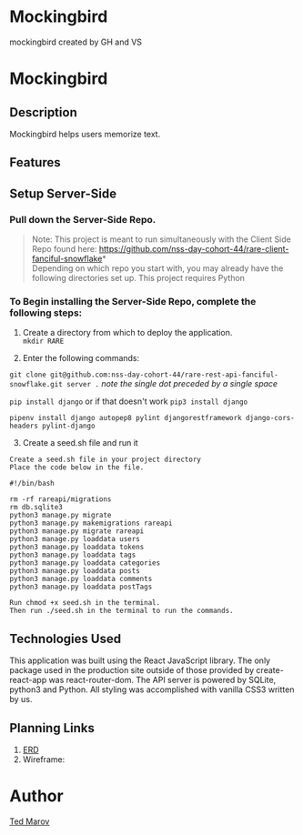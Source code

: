 # Mockingbird
mockingbird created by GH and VS

# Mockingbird

## **Description**
Mockingbird helps users memorize text.
 
## **Features**

## **Setup Server-Side**
 
### Pull down the Server-Side Repo.
 
>Note: This project is meant to run simultaneously with the Client Side Repo found here: https://github.com/nss-day-cohort-44/rare-client-fanciful-snowflake*  
>Depending on which repo you start with, you may already have the following directories set up. 
>This project requires Python
 
### To Begin installing the Server-Side Repo, complete the following steps: 
 
1. Create a directory from which to deploy the application. 	
```mkdir RARE```
 
2.   Enter the following commands: 

```git clone git@github.com:nss-day-cohort-44/rare-rest-api-fanciful-snowflake.git server .```        _note the single dot preceded by a single space_

```pip install django```
or if that doesn't work
```pip3 install django```
 
```pipenv install django autopep8 pylint djangorestframework django-cors-headers pylint-django``` 
 
3. Create a seed.sh file and run it

```
Create a seed.sh file in your project directory
Place the code below in the file.

#!/bin/bash

rm -rf rareapi/migrations
rm db.sqlite3
python3 manage.py migrate
python3 manage.py makemigrations rareapi
python3 manage.py migrate rareapi
python3 manage.py loaddata users
python3 manage.py loaddata tokens
python3 manage.py loaddata tags
python3 manage.py loaddata categories
python3 manage.py loaddata posts
python3 manage.py loaddata comments
python3 manage.py loaddata postTags
 
Run chmod +x seed.sh in the terminal.
Then run ./seed.sh in the terminal to run the commands.
```
 
## **Technologies Used**
This application was built using the React JavaScript library. The only package used in the production site outside of those provided by create-react-app was react-router-dom.
The API server is powered by SQLite, python3 and Python.
All styling was accomplished with vanilla CSS3 written by us.

## Planning Links
1. [ERD]()
1. Wireframe: 

# Author
[Ted Marov](https://github.com/tedmarov)

